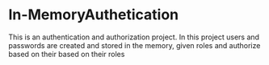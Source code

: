 # In-MemoryAuthetication
This is an authentication and authorization project.
In this project users and passwords are created and stored  in the memory, given roles and authorize based on their based on their roles 
